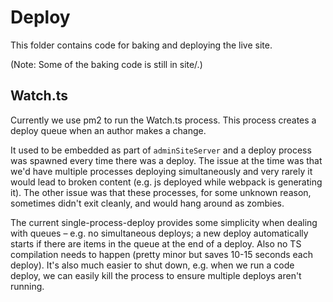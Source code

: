 # Deploy

This folder contains code for baking and deploying the live site.

(Note: Some of the baking code is still in site/.)

## Watch.ts

Currently we use pm2 to run the Watch.ts process. This process creates a deploy queue when an author makes a change.

It used to be embedded as part of `adminSiteServer` and a deploy process was spawned every time there was a deploy. The issue at the time was that we'd have multiple processes deploying simultaneously and very rarely it would lead to broken content (e.g. js deployed while webpack is generating it). The other issue was that these processes, for some unknown reason, sometimes didn't exit cleanly, and would hang around as zombies.

The current single-process-deploy provides some simplicity when dealing with queues – e.g. no simultaneous deploys; a new deploy automatically starts if there are items in the queue at the end of a deploy. Also no TS compilation needs to happen (pretty minor but saves 10-15 seconds each deploy). It's also much easier to shut down, e.g. when we run a code deploy, we can easily kill the process to ensure multiple deploys aren't running.
